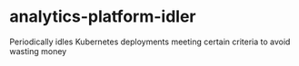# analytics-platform-idler
Periodically idles Kubernetes deployments meeting certain criteria to avoid wasting money 
